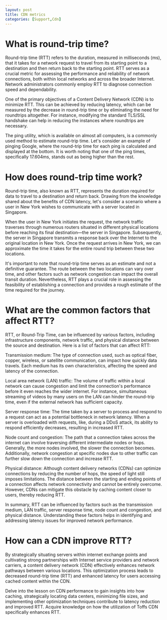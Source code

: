 ```yaml
---
layout: post
title: CDN metrics
categories: [Support,Cdn]
---
```

# What is round-trip time?
Round-trip time (RTT) refers to the duration, measured in milliseconds (ms), that it takes for a network request to travel from its starting point to a destination and then return back to the starting point. RTT serves as a crucial metric for assessing the performance and reliability of network connections, both within local networks and across the broader Internet. Network administrators commonly employ RTT to diagnose connection speed and dependability.

One of the primary objectives of a Content Delivery Network (CDN) is to minimize RTT. This can be achieved by reducing latency, which can be measured by the decrease in round-trip time or by eliminating the need for roundtrips altogether. For instance, modifying the standard TLS/SSL handshake can help in reducing the instances where roundtrips are necessary.

The ping utility, which is available on almost all computers, is a commonly used method to estimate round-trip time. Let's consider an example of pinging Google, where the round-trip time for each ping is calculated and displayed at the bottom. It is worth noting that one of the ping times, specifically 17.604ms, stands out as being higher than the rest.



# How does round-trip time work? 
Round-trip time, also known as RTT, represents the duration required for data to travel to a destination and return back. Drawing from the knowledge shared about the benefits of CDN latency, let's consider a scenario where a user in New York wishes to communicate with a server located in Singapore.

When the user in New York initiates the request, the network traffic traverses through numerous routers situated in different physical locations before reaching its final destination—the server in Singapore. Subsequently, the server in Singapore transmits a response back over the Internet to the original location in New York. Once the request arrives in New York, we can approximate the time it takes for the entire round trip between these two locations.



It's important to note that round-trip time serves as an estimate and not a definitive guarantee. The route between the two locations can vary over time, and other factors such as network congestion can impact the overall transit duration. Nevertheless, RTT plays a crucial role in assessing the feasibility of establishing a connection and provides a rough estimate of the time required for the journey.

# What are the common factors that affect RTT?
RTT, or Round-Trip Time, can be influenced by various factors, including infrastructure components, network traffic, and physical distance between the source and destination. 
Here is a list of factors that can affect RTT:

Transmission medium: The type of connection used, such as optical fiber, copper, wireless, or satellite communication, can impact how quickly data travels. Each medium has its own characteristics, affecting the speed and latency of the connection.

Local area network (LAN) traffic: The volume of traffic within a local network can cause congestion and limit the connection's performance before it even reaches the wider internet. For instance, simultaneous streaming of videos by many users on the LAN can hinder the round-trip time, even if the external network has sufficient capacity.

Server response time: The time taken by a server to process and respond to a request can act as a potential bottleneck in network latency. When a server is overloaded with requests, like, during a DDoS attack, its ability to respond efficiently decreases, resulting in increased RTT.

Node count and congestion: The path that a connection takes across the internet can involve traversing different intermediate nodes or hops. Generally, the more nodes involved, the slower the connection becomes. Additionally, network congestion at specific nodes due to other traffic can further slow down the connection and increase RTT.

Physical distance: Although content delivery networks (CDNs) can optimize connections by reducing the number of hops, the speed of light still imposes limitations. The distance between the starting and ending points of a connection affects network connectivity and cannot be entirely overcome. However, CDNs can mitigate this obstacle by caching content closer to users, thereby reducing RTT.

In summary, RTT can be influenced by factors such as the transmission medium, LAN traffic, server response time, node count and congestion, and physical distance. Understanding these factors helps in identifying and addressing latency issues for improved network performance.

# How can a CDN improve RTT?
By strategically situating servers within internet exchange points and cultivating strong partnerships with Internet service providers and network carriers, a content delivery network (CDN) effectively enhances network pathways between various locations. This optimization process leads to decreased round-trip time (RTT) and enhanced latency for users accessing cached content within the CDN.

Delve into the lesson on CDN performance to gain insights into how caching, strategically locating data centers, minimizing file sizes, and implementing other optimization techniques contribute to latency reduction and improved RTT. Acquire knowledge on how the utilization of Toffs CDN specifically enhances RTT.